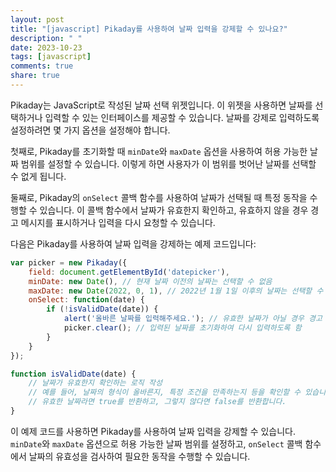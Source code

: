 ```yaml
---
layout: post
title: "[javascript] Pikaday를 사용하여 날짜 입력을 강제할 수 있나요?"
description: " "
date: 2023-10-23
tags: [javascript]
comments: true
share: true
---
```


Pikaday는 JavaScript로 작성된 날짜 선택 위젯입니다. 이 위젯을 사용하면 날짜를 선택하거나 입력할 수 있는 인터페이스를 제공할 수 있습니다. 날짜를 강제로 입력하도록 설정하려면 몇 가지 옵션을 설정해야 합니다.

첫째로, Pikaday를 초기화할 때 `minDate`와 `maxDate` 옵션을 사용하여 허용 가능한 날짜 범위를 설정할 수 있습니다. 이렇게 하면 사용자가 이 범위를 벗어난 날짜를 선택할 수 없게 됩니다.

둘째로, Pikaday의 `onSelect` 콜백 함수를 사용하여 날짜가 선택될 때 특정 동작을 수행할 수 있습니다. 이 콜백 함수에서 날짜가 유효한지 확인하고, 유효하지 않을 경우 경고 메시지를 표시하거나 입력을 다시 요청할 수 있습니다.

다음은 Pikaday를 사용하여 날짜 입력을 강제하는 예제 코드입니다:

```javascript
var picker = new Pikaday({
    field: document.getElementById('datepicker'),
    minDate: new Date(), // 현재 날짜 이전의 날짜는 선택할 수 없음
    maxDate: new Date(2022, 0, 1), // 2022년 1월 1일 이후의 날짜는 선택할 수 없음
    onSelect: function(date) {
        if (!isValidDate(date)) {
            alert('올바른 날짜를 입력해주세요.'); // 유효한 날짜가 아닐 경우 경고 메시지 표시
            picker.clear(); // 입력된 날짜를 초기화하여 다시 입력하도록 함
        }
    }
});

function isValidDate(date) {
    // 날짜가 유효한지 확인하는 로직 작성
    // 예를 들어, 날짜의 형식이 올바른지, 특정 조건을 만족하는지 등을 확인할 수 있습니다.
    // 유효한 날짜라면 true를 반환하고, 그렇지 않다면 false를 반환합니다.
}
```

이 예제 코드를 사용하면 Pikaday를 사용하여 날짜 입력을 강제할 수 있습니다. `minDate`와 `maxDate` 옵션으로 허용 가능한 날짜 범위를 설정하고, `onSelect` 콜백 함수에서 날짜의 유효성을 검사하여 필요한 동작을 수행할 수 있습니다.